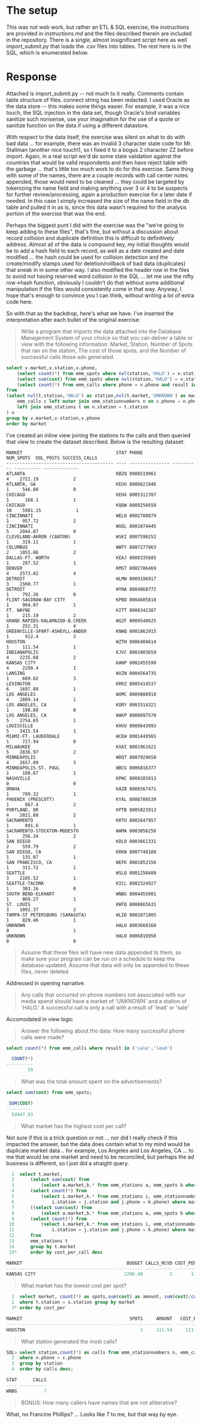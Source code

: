 # The setup
This was not web work, but rather an ETL & SQL exercise, the instructions are provided in *instructions.md* and the files described therein are included in the repository.   There is a single, almost insignificant script here as well *import_submit.py* that loads the .csv files into tables.   The rest here is in the SQL, which is enumerated below.

# Response
Attached is import_submit.py -- not much to it really.   Comments contain table structure of files. connect string has been redacted.   I used Oracle as the data store -- this makes some things easier.   For example, it was a nice touch, the SQL injection in the data set, though Oracle's bind variables sanitize such nonsense, use your imagination for the use of a quote or sanitize function on the data if using a different datastore.

With respect to the data itself, the exercise was silent on what to do with bad data ... for example, there was an invalid 3 character state code for Mr. Stallman (another nice touch!), so I fixed it to a bogus 2 character ZZ before import.  Again, in a real script we'd do some state validation against the countries that would be valid respondents and then have reject table with the garbage ... that's little too much work to do for this exercise.   Same thing with some of the names, there are a couple records with call center notes appended, those would need to be cleaned ... they could be targeted by tokenizing the name field and making anything over 3 or 4 to be suspects for further review/processing, again a production exercise for a later date if needed.   In this case I simply increased the size of the name field in the db table and pulled it in as is, since this data wasn't required for the analysis portion of the exercise that was the end.

Perhaps the biggest punt I did with the exercise was the "we're going to keep adding to these files", that's fine, but without a discussion about record collision and duplicate definition this is difficult to definitively address.   Almost all of the data is compound key, my initial thoughts would be to add a hash field to each record, as well as a date created and date modified ... the hash could be used for collision detection and the create/modify stamps used for deletion/rollback of bad data (duplicates) that sneak in in some other way.    I also modified the header row in the files to avoid not having reserved word collision in the SQL ... let me use the nifty row->hash function, obviously I couldn't do that without some additional manipulation if the files would consistently come in that way.   Anyway, I hope that's enough to convince you I can think, without writing a lot of extra code here.

So with that as the backdrop, here's what we have.  I've inserted the interpretation after each bullet of the original exercise:

> Write a program that imports the data attached into the Database Management System of your choice so that you can deliver a table or view with the following information:
Market, Station, Number of Spots that ran on the station, The cost of those spots, and the Number of successful calls those ads generated.

```sql
select v.market,v.station,v.phone,                                                                                                                    
    (select count(*) from emm_spots where nvl(station,'HALO') = v.station) as num_spots,                                                              
    (select sum(cost) from emm_spots where nvl(station,'HALO') = v.station) as dol_posts,                                                             
    (select count(*) from emm_calls where phone = v.phone and result in ('sale','lead') ) as success_calls                                            
from                                                                                                                                                  
(select nvl(t.station,'HALO') as station,nvl(t.market,'UNKNOWN') as market,c.* from                                                                   
    emm_calls c left outer join emm_stationnumbers n on c.phone = n.phone                                                                             
    left join emm_stations t on n.station = t.station                                                                                                 
) v                                                                                                                                                   
group by v.market,v.station,v.phone                                                                                                                   
order by market         
```
I've created an inline view joining the stations to the calls and then queried that view to create the dataset described.        Below is the resulting dataset:
```
MARKET                                   STAT PHONE            NUM_SPOTS  DOL_POSTS SUCCESS_CALLS
---------------------------------------- ---- --------------- ---------- ---------- -------------
ATLANTA                                  KBZQ 8008519961               4    2721.19             2
ATLANTA, GA                              KEUU 8008621846               1     546.88             0
CHICAGO                                  KEHX 8005311707               1      168.1             1
CHICAGO                                  KQQW 8009256650              10    5901.15             1
CINCINNATI                               WELO 8002780879               1     957.72             2
CINCINNATI                               WUQL 8001074445               5    2044.87             0
CLEVELAND-AKRON (CANTON)                 WSKI 8007590252               1     319.11             1
COLUMBUS                                 WWTY 8007277863               2    1055.06             2
DALLAS-FT. WORTH                         KEAJ 8008335685               1     287.52             1
DENVER                                   KMST 8002786469               4    2573.02             4
DETROIT                                  WLMW 8009196917               3    1560.77             1
DETROIT                                  WYNA 8004868772               1     792.26             0
FLINT-SAGINAW-BAY CITY                   KPBD 8004605818               1     994.07             1
FT. WAYNE                                KITT 8008342387               1     215.19             2
GRAND RAPIDS-KALAMAZOO-B.CREEK           WGZF 8009540625               1     252.31             4
GREENVILLE-SPART-ASHEVLL-ANDER           KNWQ 8001862915               1      912.4             2
HOUSTON                                  WZTH 8006404614               1     111.54             1
INDIANAPOLIS                             KJVC 8001003659               4    2235.68             2
KANSAS CITY                              KANP 8002455590               4     2298.4             1
LANSING                                  WXZW 8004564735               1     689.02             3
LEXINGTON                                KRRZ 8005414537               6    1697.89             1
LOS ANGELES                              WUMC 8009880918               4    2809.14             1
LOS ANGELES, CA                          KORY 8003514321               1     198.88             0
LOS ANGELES, CA                          WAKP 8008097570               5    2754.65             1
LOUISVILLE                               KHVU 8008643993               5    3415.54             1
MIAMI-FT. LAUDERDALE                     WCEW 8001449565               1     727.94             0
MILWAUKEE                                KXAI 8001961621               5    2836.97             2
MINNEAPOLIS                              WDQT 8007929658               4    2657.09             3
MINNEAPOLIS-ST. PAUL                     WBCG 8006816377               1     180.67             1
NASHVILLE                                KPWC 8009285013               0                        0
OMAHA                                    KAZB 8008567471               1     789.32             1
PHOENIX (PRESCOTT)                       KYAL 8008788539               1      867.4             2
PORTLAND, OR                             KPTB 8005823913               4    2021.88             2
SACRAMENTO                               KRTU 8002647957               1      891.6             1
SACRAMENTO-STOCKTON-MODESTO              WAMA 8003856258               1     256.34             2
SAN DIEGO                                KDLO 8003661331               2     559.79             2
SAN DIEGO, CA                            KRKW 8007748108               1     135.07             1
SAN FRANCISCO, CA                        WEFK 8001852156               1     311.72             1
SEATTLE                                  WSLQ 8001258480               3    2105.52             1
SEATTLE-TACOMA                           KICL 8002324927               1     303.16             0
SOUTH BEND-ELKHART                       WNBG 8004455001               1     869.27             1
ST. LOUIS                                KWTQ 8008865631               3    1092.37             2
TAMPA-ST PETERSBURG (SARASOTA)           WLID 8002071805               1     829.46             1
UNKNOWN                                  HALO 8003668168               0                        1
UNKNOWN                                  HALO 8006810950               0                        0
```
> Assume that these files will have new data appended to them, so make sure your program can be run on a schedule to keep the database updated. Assume that data will only be appended to these files, never deleted.

Addressed in opening narrative.

> Any calls that occurred on phone numbers not associated with our media spend should have a market of 'UNKNOWN' and a station of 'HALO.'
A successful call is only a call with a result of 'lead' or 'sale'
 
Accomodated in view logic

> Answer the following about the data:
> How many successful phone calls were made?

```sql
select count(*) from emm_calls where result in ('sale','lead')

  COUNT(*)
----------
        59
```

> What was the total amount spent on the advertisements?

```sql
select sum(cost) from emm_spots;

 SUM(COST)
----------
  54947.93
```
> What market has the highest cost per call?

Not sure if  this is a trick question or not ... nor did I really check if this impacted the answer, but the data does contain what to my mind would be duplicate market data .. for example, Los Angeles and Los Angeles, CA ... to me that would be one market and need to be reconciled, but perhaps the ad business is different, so I just did a straight query.

```sql
  1  select t.market,
  2      (select sum(cost) from
  3          (select a.market,b.* from emm_stations a, emm_spots b where a.station=b.station) where market = t.market)  as budget,
  4      (select count(*) from
  5          (select i.market,k.* from emm_stations i, emm_stationnumbers j, emm_calls k where
  6              i.station = j.station and j.phone = k.phone) where market=t.market) as calls_rcvd,
  7      ((select sum(cost) from
  8          (select a.market,b.* from emm_stations a, emm_spots b where a.station=b.station) where market = t.market)/
  9      (select count(*) from
 10          (select i.market,k.* from emm_stations i, emm_stationnumbers j, emm_calls k where
 11              i.station = j.station and j.phone = k.phone) where market=t.market)) as cost_per_call
 12      from
 13      emm_stations t
 14      group by t.market
 15*     order by cost_per_call desc

MARKET                                       BUDGET CALLS_RCVD COST_PER_CALL
---------------------------------------- ---------- ---------- -------------
KANSAS CITY                                 2298.40          2       1149.20
```

> What market has the lowest cost per spot?

```sql
  1  select market, count(*) as spots,sum(cost) as amount, sum(cost)/count(*) as cost_per from emm_stations t,emm_spots s
  2  where t.station = s.station group by market
  3* order by cost_per

MARKET                                        SPOTS     AMOUNT   COST_PER
---------------------------------------- ---------- ---------- ----------
HOUSTON                                           1     111.54     111.54
```

> What station generated the most calls?

```sql 
SQL> select station,count(*) as calls from emm_stationnumbers n, emm_calls c
  2  where n.phone = c.phone
  3  group by station
  4  order by calls desc;

STAT      CALLS
---- ----------
WNBG          7
```

>BONUS:
>How many callers have names that are not alliterative?
 
What, no Francine Phillips?  ... Looks like 7 to me, but that way by eye.

